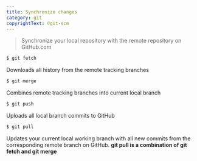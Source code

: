 ```yaml
---
title: Synchronize changes
category: git
copyrightText: ©git-scm
---
```


> Synchronize your local repository with the remote repository on GitHub.com

```sh
$ git fetch
```
Downloads all history from the remote tracking branches

```sh
$ git merge
```
Combines remote tracking branches into current local branch

```sh
$ git push
```
Uploads all local branch commits to GitHub

```sh
$ git pull
```
Updates your current local working branch with all new commits from the corresponding remote branch on GitHub. **git pull is a combination of git fetch and git merge**